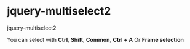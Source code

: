 jquery-multiselect2
==================

jquery-multiselect2

<span class="help-block">You can select with <b>Ctrl</b>, <b>Shift</b>, <b>Common</b>, <b>Ctrl + A</b> Or <b>Frame selection</b></span>
